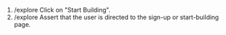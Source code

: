 1. /explore Click on "Start Building".
2. /explore Assert that the user is directed to the sign-up or start-building page.